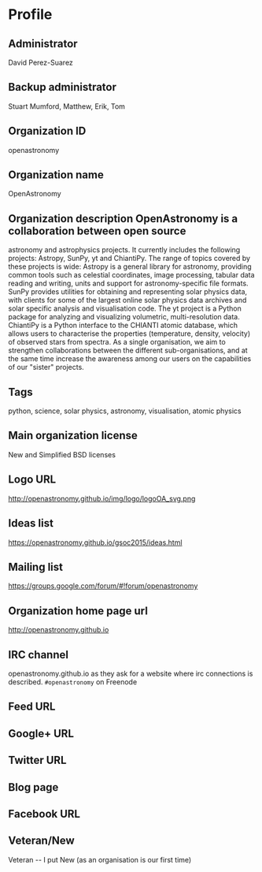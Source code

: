 # Profile

## Administrator
David Perez-Suarez

## Backup administrator
Stuart Mumford, Matthew, Erik, Tom

## Organization ID
openastronomy

## Organization name
OpenAstronomy

## Organization description OpenAstronomy is a collaboration between open source
astronomy and astrophysics projects. It currently includes the following
projects: Astropy, SunPy, yt and ChiantiPy. 
The range of topics covered by these projects is wide: Astropy is a general
library for astronomy, providing common tools such as celestial coordinates,
image processing, tabular data reading and writing, units and support for
astronomy-specific file formats. 
SunPy provides utilities for obtaining and representing solar physics data, with
clients for some of the largest online solar physics data archives and solar
specific analysis and visualisation code. 
The yt project is a Python package for analyzing and visualizing volumetric,
multi-resolution data. ChiantiPy is a Python interface to the CHIANTI atomic
database, which allows users to characterise the properties (temperature,
density, velocity) of observed stars from spectra.
As a single organisation, we aim to strengthen collaborations
between the different sub-organisations, and at the same time increase the
awareness among our users on the capabilities of our "sister" projects.

## Tags
python, science, solar physics, astronomy, visualisation, atomic physics

## Main organization license
New and Simplified BSD licenses

## Logo URL
http://openastronomy.github.io/img/logo/logoOA_svg.png

## Ideas list
https://openastronomy.github.io/gsoc2015/ideas.html 

## Mailing list
https://groups.google.com/forum/#!forum/openastronomy 

## Organization home page url
http://openastronomy.github.io 

## IRC channel
openastronomy.github.io as they ask for a website where irc connections is described.
```#openastronomy``` on Freenode

## Feed URL

## Google+ URL

## Twitter URL

## Blog page

## Facebook URL

## Veteran/New
Veteran -- I put New (as an organisation is our first time)


